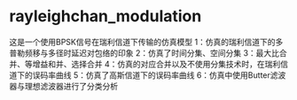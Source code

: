 # rayleighchan_modulation
这是一个使用BPSK信号在瑞利信道下传输的仿真模型
1：仿真的瑞利信道下的多普勒频移与多径时延迟对包络的印象
2：仿真了时间分集、空间分集
3：最大比合并、等增益和并、选择合并
4：仿真的对应合并以及不使用分集技术时，在瑞利信道下的误码率曲线
5：仿真了高斯信道下的误码率曲线
6：仿真中使用Butter滤波器与理想滤波器进行了分类分析
